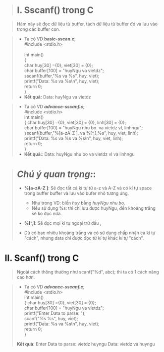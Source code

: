 > # I. Sscanf() trong C

> Hàm này sẽ đọc dữ liệu từ buffer, tách dữ liệu từ buffer đó và lưu vào trong các buffer con.

> - Ta có VD **basic-sscan.c**;  </br>
> #include <stdio.h>                   </br>         
int main()      </br>
{               </br>
        char huy[30] ={0}, viet[30] = {0};      </br>
        char buffer[100] = "huyNgu va vietdz";  </br>
        sscanf(buffer,"%s va %s", huy, viet);   </br>
        printf("Data: %s va %s\n", huy, viet);  </br>
        return 0;       </br>
}       </br>
> - **Kết quả:** Data: huyNgu va vietdz </br>

> - Ta có VD ***advance-sscanf.c***;    </br>
> #include <stdio.h>    </br>
int main()      </br>
{
        char huy[30] ={0}, viet[30] = {0}, linh[30] = {0};      </br>
        char buffer[100] = "huyNgu nhu bo. va          vietdz vl, linhngu";     </br>
        sscanf(buffer,"%[a-zA-Z ]. va  %[^,],%s", huy, viet, linh);     </br>
        printf("Data: %s va %s va %s\n", huy, viet, linh);      </br>
        return 0;       </br>
}       </br>
> - **Kết quả:**: Data: huyNgu nhu bo va vietdz vl va linhngu

> # ***Chú ý quan trọng:***:
> - **%[a-zA-Z ]**: Sẽ đọc tất cả kí tự từ a-z và A-Z và có kí tự space trong buffer buffer và lưu vào bufer nhỏ tương ứng.
>   - Như trong VD: biến *huy* bằng *huyNgu nhu bo*.
>   - Nếu sử dụng %s: thì chỉ lưu được huyNgu, đến khoảng trắng sẽ ko đọc nữa.
>
> - **%[^,]**: Sẽ đọc mọi kí tự ngoại trừ dấu **,**
>
> - Dù có bao nhiêu khoảng trắng và có sử dụng chấp nhận cả kí tự "cách", nhưng data chỉ được đọc từ kí tự khác kí tự "cách".

# II. Scanf() trong C

> Ngoài cách thông thường như scanf("%d", abc); thì ta có 1 cách nâng cao hơn.

> - Ta có VD ***advance-sscanf.c***;    </br>
> #include <stdio.h>    </br>
int main()      </br>
{
        char huy[30] ={0}, viet[30] = {0};      </br>
        char buffer[100] = "huyNgu va vietdz";  </br>
        printf("Enter Data to parse: ");        </br>
        scanf("%s %s", huy, viet);      </br>
        printf("Data: %s va %s\n", huy, viet);  </br>
        return 0;       </br>
}       </br>
>
> **Kết quả:** Enter Data to parse: vietdz huyngu
> Data: vietdz va huyngu
